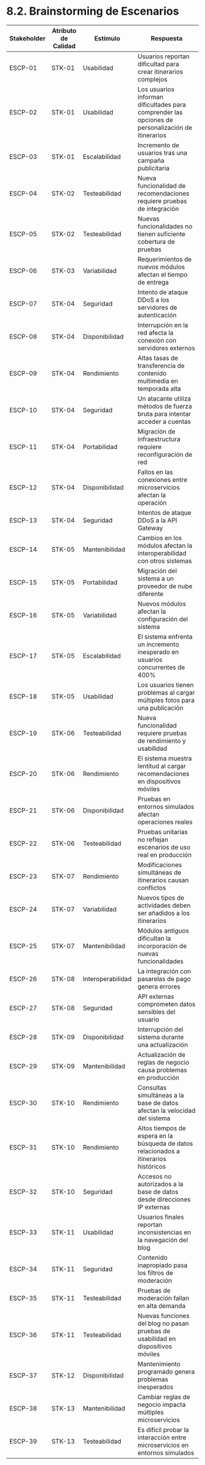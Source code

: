 # 8.2. Brainstorming de Escenarios

| Stakeholder | Atributo de Calidad | Estímulo | Respuesta |
|-------------|----------------------|----------|-----------|
| ESCP-01 | STK-01 | Usabilidad | Usuarios reportan dificultad para crear itinerarios complejos | Mejorar la interfaz y agregar guías contextuales para facilitar la creación de itinerarios detallados. |
| ESCP-02 | STK-01 | Usabilidad | Los usuarios informan dificultades para comprender las opciones de personalización de itinerarios | La web debe tener explicaciones contextuales y herramientas de ayuda interactivas. |
| ESCP-03 | STK-01 | Escalabilidad | Incremento de usuarios tras una campaña publicitaria | La web no debe afectar la experiencia de usuario. |
| ESCP-04 | STK-02 | Testeabilidad | Nueva funcionalidad de recomendaciones requiere pruebas de integración | Implementar un entorno de pruebas que permita simular múltiples escenarios de recomendaciones. |
| ESCP-05 | STK-02 | Testeabilidad | Nuevas funcionalidades no tienen suficiente cobertura de pruebas | Implementar pruebas automatizadas para microservicios y sus integraciones. |
| ESCP-06 | STK-03 | Variabilidad | Requerimientos de nuevos módulos afectan el tiempo de entrega | Implementar plantillas predefinidas para módulos estándar, acelerando el desarrollo. |
| ESCP-07 | STK-04 | Seguridad | Intento de ataque DDoS a los servidores de autenticación | Activar mecanismos de defensa y alertas automáticas para mitigar el ataque en tiempo real. |
| ESCP-08 | STK-04 | Disponibilidad | Interrupción en la red afecta la conexión con servidores externos | Implementar redundancia en las conexiones de red y monitorear en tiempo real. |
| ESCP-09 | STK-04 | Rendimiento | Altas tasas de transferencia de contenido multimedia en temporada alta | Optimizar la red para manejar grandes volúmenes de transferencia sin afectar la velocidad. |
| ESCP-10 | STK-04 | Seguridad | Un atacante utiliza métodos de fuerza bruta para intentar acceder a cuentas | Implementar monitoreo avanzado para la detección de comportamientos poco comunes. |
| ESCP-11 | STK-04 | Portabilidad | Migración de infraestructura requiere reconfiguración de red | Automatizar las configuraciones de red para acelerar la transición. |
| ESCP-12 | STK-04 | Disponibilidad | Fallos en las conexiones entre microservicios afectan la operación | Monitorear conexiones con herramientas de observabilidad y aplicar reinicios automáticos. |
| ESCP-13 | STK-04 | Seguridad | Intentos de ataque DDoS a la API Gateway | Aplicar reglas de rate limiting y circuit breakers para mitigar el impacto. |
| ESCP-14 | STK-05 | Mantenibilidad | Cambios en los módulos afectan la interoperabilidad con otros sistemas | Desacoplar la arquitectura mediante APIs bien definidas y módulos independientes. |
| ESCP-15 | STK-05 | Portabilidad | Migración del sistema a un proveedor de nube diferente | Asegurar que las dependencias sean portables y se utilicen estándares abiertos para minimizar el impacto. |
| ESCP-16 | STK-05 | Variabilidad | Nuevos módulos afectan la configuración del sistema | Diseñar un mecanismo centralizado para configurar módulos sin modificar el código directamente. |
| ESCP-17 | STK-05 | Escalabilidad | El sistema enfrenta un incremento inesperado en usuarios concurrentes de 400% | Ampliar la capacidad de los balanceadores de carga para manejar picos. |
| ESCP-18 | STK-05 | Usabilidad | Los usuarios tienen problemas al cargar múltiples fotos para una publicación | Mejorar la carga en lote y agregar previsualización para verificar el contenido antes de publicarlo. |
| ESCP-19 | STK-06 | Testeabilidad | Nueva funcionalidad requiere pruebas de rendimiento y usabilidad | Implementar pruebas automatizadas y casos de prueba para medir tiempos de respuesta y facilidad de uso. |
| ESCP-20 | STK-06 | Rendimiento | El sistema muestra lentitud al cargar recomendaciones en dispositivos móviles | Realizar pruebas de estrés y optimizar el backend para soportar mayores demandas. |
| ESCP-21 | STK-06 | Disponibilidad | Pruebas en entornos simulados afectan operaciones reales | Asegurar que las pruebas en staging no impacten los entornos de producción. |
| ESCP-22 | STK-06 | Testeabilidad | Pruebas unitarias no reflejan escenarios de uso real en producción | Agregar pruebas basadas en datos reales del sistema. |
| ESCP-23 | STK-07 | Rendimiento | Modificaciones simultáneas de itinerarios causan conflictos | Garantizar el uso de locks optimizados para procesar actualizaciones concurrentes sin pérdida de datos. |
| ESCP-24 | STK-07 | Variabilidad | Nuevos tipos de actividades deben ser añadidos a los itinerarios | Diseñar el módulo para aceptar configuraciones dinámicas sin modificaciones directas al código. |
| ESCP-25 | STK-07 | Mantenibilidad | Módulos antiguos dificultan la incorporación de nuevas funcionalidades | Refactorizar los módulos con dependencias obsoletas para permitir extensiones rápidas. |
| ESCP-26 | STK-08 | Interoperabilidad | La integración con pasarelas de pago genera errores | Mejorar la validación y gestión de errores en la comunicación con APIs de terceros. |
| ESCP-27 | STK-08 | Seguridad | API externas comprometen datos sensibles del usuario | Implementar encriptación y validación estricta de respuestas de terceros. |
| ESCP-28 | STK-09 | Disponibilidad | Interrupción del sistema durante una actualización | Implementar un sistema de despliegue continuo con versiones "blue-green" para evitar tiempo de inactividad. |
| ESCP-29 | STK-09 | Mantenibilidad | Actualización de reglas de negocio causa problemas en producción | Diseñar procesos de pruebas previas y ambientes de staging para validar cambios antes del despliegue. |
| ESCP-30 | STK-10 | Rendimiento | Consultas simultáneas a la base de datos afectan la velocidad del sistema | Implementar índices y optimización de consultas para mejorar el rendimiento en alta demanda. |
| ESCP-31 | STK-10 | Rendimiento | Altos tiempos de espera en la búsqueda de datos relacionados a itinerarios históricos | Implementar particionamiento avanzado y consultas optimizadas. |
| ESCP-32 | STK-10 | Seguridad | Accesos no autorizados a la base de datos desde direcciones IP externas | Implementar restricciones geográficas y doble autenticación para accesos sensibles. |
| ESCP-33 | STK-11 | Usabilidad | Usuarios finales reportan inconsistencias en la navegación del blog | Realizar pruebas de conformidad y mejorar el diseño para asegurar una navegación coherente y sencilla. |
| ESCP-34 | STK-11 | Seguridad | Contenido inapropiado pasa los filtros de moderación | Mejorar el algoritmo de detección y añadir un sistema de revisión manual eficiente. |
| ESCP-35 | STK-11 | Testeabilidad | Pruebas de moderación fallan en alta demanda | Automatizar pruebas de estrés para verificar el sistema de detección de contenido inapropiado. |
| ESCP-36 | STK-11 | Testeabilidad | Nuevas funciones del blog no pasan pruebas de usabilidad en dispositivos móviles | Considerar pruebas según los comportamientos específicos de diferentes dispositivos móviles. |
| ESCP-37 | STK-12 | Disponibilidad | Mantenimiento programado genera problemas inesperados | Planificar ventanas de mantenimiento y realizar pruebas previas en entornos de staging. |
| ESCP-38 | STK-13 | Mantenibilidad | Cambiar reglas de negocio impacta múltiples microservicios | Proponer una arquitectura centralizada para gestionar reglas de negocio desacopladas. |
| ESCP-39 | STK-13 | Testeabilidad | Es difícil probar la interacción entre microservicios en entornos simulados | Diseñar pruebas para verificar las API y validaciones en el Gateway. |
